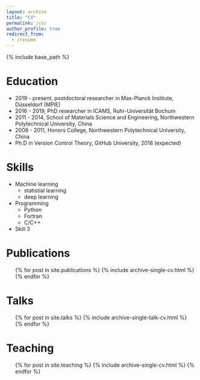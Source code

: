 ```yaml
---
layout: archive
title: "CV"
permalink: /cv/
author_profile: true
redirect_from:
  - /resume
---
```


{% include base_path %}

Education
======
* 2019 - present, postdoctoral researcher in Max-Planck Institute, Düsseldorf (MPIE)
* 2016 - 2019, PhD researcher in ICAMS, Ruhr-Universität Bochum
* 2011 - 2014, School of Materials Science and Engineering, Northwestern Polytechnical University, China
* 2008 - 2011, Honors College, Northwestern Polytechnical University, China
* Ph.D in Version Control Theory, GitHub University, 2018 (expected)

Skills
======
* Machine learning
  * statistial learning
  * deep learning
* Programming
  * Python
  * Fortran
  * C/C++
* Skill 3

Publications
======
  <ul>{% for post in site.publications %}
    {% include archive-single-cv.html %}
  {% endfor %}</ul>
  
Talks
======
  <ul>{% for post in site.talks %}
    {% include archive-single-talk-cv.html %}
  {% endfor %}</ul>
  
Teaching
======
  <ul>{% for post in site.teaching %}
    {% include archive-single-cv.html %}
  {% endfor %}</ul>
